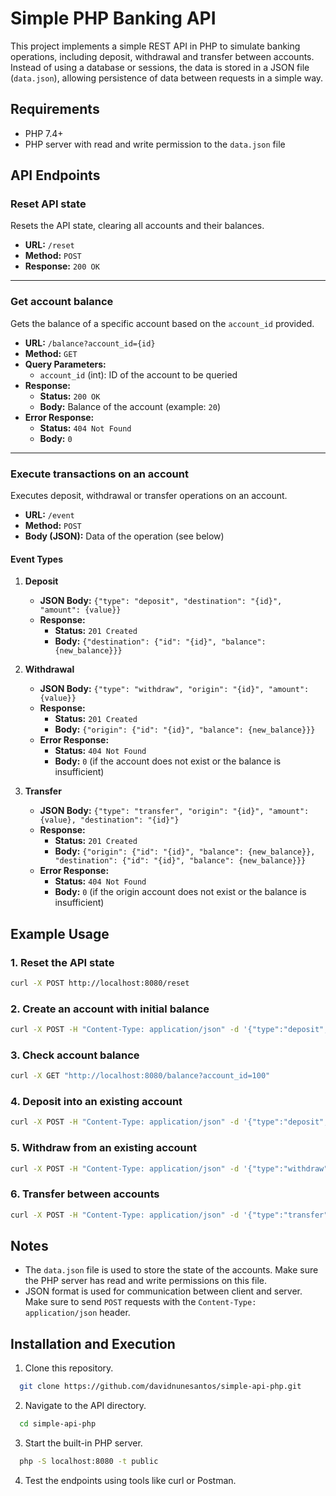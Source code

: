 # Simple PHP Banking API

This project implements a simple REST API in PHP to simulate banking operations, including deposit, withdrawal and transfer between accounts. Instead of using a database or sessions, the data is stored in a JSON file (`data.json`), allowing persistence of data between requests in a simple way.

## Requirements

- PHP 7.4+
- PHP server with read and write permission to the `data.json` file

## API Endpoints

### Reset API state

Resets the API state, clearing all accounts and their balances.

- **URL:** `/reset`
- **Method:** `POST`
- **Response:** `200 OK`

---

### Get account balance

Gets the balance of a specific account based on the `account_id` provided.

- **URL:** `/balance?account_id={id}`
- **Method:** `GET`
- **Query Parameters:**
  - `account_id` (int): ID of the account to be queried
- **Response:**
  - **Status:** `200 OK`
  - **Body:** Balance of the account (example: `20`)
- **Error Response:**
  - **Status:** `404 Not Found`
  - **Body:** `0`

---

### Execute transactions on an account

Executes deposit, withdrawal or transfer operations on an account.

- **URL:** `/event`
- **Method:** `POST`
- **Body (JSON):** Data of the operation (see below)

#### Event Types

1. **Deposit**
   - **JSON Body:** `{"type": "deposit", "destination": "{id}", "amount": {value}}`
   - **Response:**
     - **Status:** `201 Created`
     - **Body:** `{"destination": {"id": "{id}", "balance": {new_balance}}}`

2. **Withdrawal**
   - **JSON Body:** `{"type": "withdraw", "origin": "{id}", "amount": {value}}`
   - **Response:**
     - **Status:** `201 Created`
     - **Body:** `{"origin": {"id": "{id}", "balance": {new_balance}}}`
   - **Error Response:**
     - **Status:** `404 Not Found`
     - **Body:** `0` (if the account does not exist or the balance is insufficient)

3. **Transfer**
   - **JSON Body:** `{"type": "transfer", "origin": "{id}", "amount": {value}, "destination": "{id}"}`
   - **Response:**
     - **Status:** `201 Created`
     - **Body:** `{"origin": {"id": "{id}", "balance": {new_balance}}, "destination": {"id": "{id}", "balance": {new_balance}}}`
   - **Error Response:**
     - **Status:** `404 Not Found`
     - **Body:** `0` (if the origin account does not exist or the balance is insufficient)

## Example Usage

### 1. Reset the API state
```bash
curl -X POST http://localhost:8080/reset
```

### 2. Create an account with initial balance
```bash
curl -X POST -H "Content-Type: application/json" -d '{"type":"deposit", "destination":"100", "amount":10}' http://localhost:8080/event
```

### 3. Check account balance
```bash
curl -X GET "http://localhost:8080/balance?account_id=100"
```

### 4. Deposit into an existing account
```bash
curl -X POST -H "Content-Type: application/json" -d '{"type":"deposit", "destination":"100", "amount":20}' http://localhost:8080/event
```

### 5. Withdraw from an existing account
```bash
curl -X POST -H "Content-Type: application/json" -d '{"type":"withdraw", "origin":"100", "amount":5}' http://localhost:8080/event
```

### 6. Transfer between accounts
```bash
curl -X POST -H "Content-Type: application/json" -d '{"type":"transfer", "origin":"100", "amount":5, "destination":"200"}' http://localhost:8080/event
```

## Notes

- The `data.json` file is used to store the state of the accounts. Make sure the PHP server has read and write permissions on this file.
- JSON format is used for communication between client and server. Make sure to send `POST` requests with the `Content-Type: application/json` header.


## Installation and Execution

1. Clone this repository.
```bash
  git clone https://github.com/davidnunesantos/simple-api-php.git
  ```

2. Navigate to the API directory.
```bash
  cd simple-api-php
  ```

3. Start the built-in PHP server.
```bash
  php -S localhost:8080 -t public
  ```

4. Test the endpoints using tools like curl or Postman.
